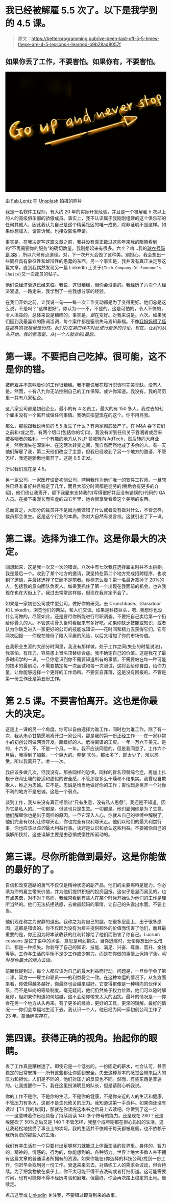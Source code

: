 # 我已经被解雇 5.5 次了。以下是我学到的 4.5 课。

> 原文：<https://betterprogramming.pub/ive-been-laid-off-5-5-times-these-are-4-5-lessons-i-learned-b9b28ad8057f>

## 如果你丢了工作，不要害怕。如果你有，不要害怕。

![](img/f7ae677fa926c507abc2b4620ce7bd2d.png)

由 [Fab Lentz](https://unsplash.com/@fossy?utm_source=medium&utm_medium=referral) 在 [Unsplash](https://unsplash.com?utm_source=medium&utm_medium=referral) 拍摄的照片

我是一名软件工程师，有大约 20 年的实际开发经验，并且是一个被解雇 5 次以上的人的高级俱乐部的骄傲成员。事实上，我不认识属于我刚刚组建的这个俱乐部的任何其他人，因此我认为自己是这个精英社区的唯一成员，除非证明不是这样。如果你想加入，请告诉我。也接受匿名申请。

事实是，在我决定写这篇文章之前，我并没有真正数过这些年来我的眼睛看到的“不再需要你的服务”的确切数量。我刚想起来有很多。六个？唷…我的[球衣号码是 **33**](/position-football-stack-engineer-3b88ff139133) ，所以六号有点道理。对，下一次开火会毁了这种美。别担心，我会想出一些同样具有象征性和雄辩性的愚蠢的东西。另一个事实是，我并没有真正决定写这篇文章，直到我偶然发现另一篇 LinkedIn 上关于`{Tech-Company-Of-Someone’s-Choice}`又一次裁员的帖子。

他们说经济衰退已经来临。我说，这很糟糕，但你会没事的。我经历了六次个人经济衰退。一路走来，我学到了一些我想分享的经验。

在我们开始之前，让我说一句——每一次工作变动都是为了变得更好。他们总是这么说，不是吗？“这样更好”。你认为——不，不是的。这是可怕的，令人不快的，令人沮丧的，总体来说是糟糕的。事实是，*是*在变好。对我来说是。六次。如果我们回到我最喜欢的陈词滥调，每个案件都是塞翁失马焉知非福。不像[我妈妈得了癌症](https://medium.com/@vassily_/my-mom-got-cancer-and-it-is-the-best-thing-that-happened-to-me-b73e861a163b)那样的*祝福但是仍然。我们将在第四课中对此进行更多的讨论。现在，让我们从头开始。我的意思是，从(一个人就业的)最后。*

# 第一课。不要把自己吃掉。很可能，这不是你的错。

被解雇并不意味着你的工作很糟糕。我不能说我在履行职责时完美无缺。没有人是。然而，十有八九你无法控制自己的工作保障。或许你知道。我没有。我的简历里一共有八家私企。

这八家公司都是初创企业。最小的有 4 名员工，最大的有 150 多人。我过去的七个雇主没有一个离开或做任何事情。我确实指望现在的这个。你不用骂我。

那么，那些跟我说再见的 5.5 发生了什么？有两家彻底破产了。在 M&A 吞下它们之前和/或之后，有两个切口(包括你的切口)。我没有听到任何关于吞咽者或后来被吞咽者的胜利。一个有趣的地方从 NLP 领域转向 AdTech，然后转向大麻业务，然后消失在深渊中。在这两次转变之间，我自然而然地成了多余的人。有一天他们解雇了我，第二天他们改变了主意，但我已经收到了另一个地方的邀请，不管怎样，我还是骄傲地离开了。这是 0.5 击发。

所以我们现在是 4.5。

另一家公司，一家医疗设备初创公司，聘用我作为他们唯一的软件工程师。一旦软件已经准备好并且稳定了几年，而且大部分时间都是徒劳的(稍后会有更多的介绍)，他们也让我离开，留下我雇来支持我的(写得很好并且没有错误的)代码的 QA 人员。在接下来漫长而空虚的四五年里，她会很享受看着这个美丽的东西。

总而言之，大部分的裁员并不是因为我做错了什么或者没有做对什么，不管怎样，裁员都会发生。这是这个行业的本质。你对大自然有发言权。这就引出了下一课。

# 第二课。选择为谁工作。这是你最大的决定。

回想起来，这是我一次又一次的错误。八次中有七次我在选择雇主时并不太挑剔。我是最后一个。收到了某个地方的邀请，我坚持在第二个地方完成招聘程序，也收到了邀请，并最终选择了它而不是前者。你猜怎么着？第一名最近裁掉了 20%的人，包括我的意向团队负责人。如果我抓住了第一个出现在我面前的机会，也许我现在也在大街上了。我过去常常这样做，但现在我肯定不会了。

如果是一家初创公司或中型公司，做好你的研究。去 Crunchbase、Glassdoor 和 LinkedIn，浏览他们的网站，和人们交谈。如果是科技巨头，嗯…我想你也没什么可做的。尽管如此，还是要尽你所能进行尽职调查。不要把自己卖给第一个扔给你骨头的人。不管这块骨头当时看起来有多好吃。如果你缺乏技能或知识，或者认为你缺乏进入一家更好的公司的技能或知识——花时间和精力去获得它们。它有两次回报——你现在降低了陷入平庸的风险，以后又增加了你的市场价值。

在我职业生涯的大部分时间里，我没有那样做。处于工作之间(失业的时髦说法)，我害怕，有压力，容易患上冒名顶替综合症。我不确定自己的价值。这是我花了最多时间学的一课。一旦你意识到你不需要知道所有的事情，不需要站在每一种可能的技术的最前沿，不需要搞定每一次面试和每一次测试，这将会给你自由，给你力量，让你能够选择一个更好的工作场所。不要妄自菲薄，这是没有回报的。不管是第一份工作还是第五份工作。

# 第 2.5 课。不要害怕离开。这也是你最大的决定。

这是上一课的另一个角度。你可以自由选择为谁工作，同时也为谁工作。除了有一次，我从未心甘情愿地离开过一家公司，那是我的第一份正经工作——在一家非常小的初创公司做网页开发。超级好的人。低得离谱的工资。一年一万六千美元。是的，十六岁。不，不是一个月。一年。我不应该同意的，但是我同意了。工作六个月后，我得到了加薪。一个巨大的。整整 10%。那太多了，即太少了，难以忍受。所以我离开了。唯一一次。

我应该多做几次，但我没有。那些同样的恐惧，同样的冒名顶替综合症，再加上扎根于*任何*土壤的舒适和虚假的安全感，不管那是多么干燥和不结果实。我曾经自欺欺人，称之为忠诚。它不是。忠诚是恰当地做好你的工作；害怕起身离开一个对你不利的地方不是忠诚。这是一个弱点。

谈到工作，我从来没有真正相信过“只有生意，没有私人恩怨”。我还是不知道。因为它是私人的。一切都是。但这也只是生意。一切都是。他们雇佣你是为了生意，他们解雇你也是出于同样的原因。一旦它深入人心，你就从自己的束缚中解脱了。他们完全有权利让你哪天走，你也完全有权利哪天走。他们以他们的最大利益行事，你也应该以*你的*最大利益行事。诀窍是认识和承认这些利益。不要被你自己的误解所挟持，这些误解主要是由恐惧或惰性所驱动的。

# 第三课。尽你所能做到最好。这是你能做的最好的了。

自信和改变道路的勇气不仅仅是精神状态的副产品。他们的主要燃料是能力。你必须为你的雇主带来价值，并为他们提供积极的投资回报。这似乎是显而易见的，也有点愚蠢，对不对？然而，我经常看到有些人在某个时候开始认为他们的工作是理所当然的。他们无法抗拒诱惑，去做最起码的事情，让自己的头露出水面。不要上当。

他们现在称之为安静的退出。我称之为射自己的腿。在很多层面上，出于很多原因，这都是错误的。你不仅因为没有为雇主提供额外的价值而伤害了他们，而且最重要的是，你还因为将本该收获的红利转嫁给了他们而伤害了你自己。Lucrum cessans 是拉丁语中的术语，意思是利润损失。当你退缩时，无论你想出什么借口，都是一种损失。你剥夺了自己的知识、技能、满足、兴奋、尊重、晋升、金钱等等。工作与生活的平衡不是少工作或少努力，而是在你做的事情上保持*平衡，同时尽你最大的能力去做。*

前面我提到过，每个人都应该为自己的最大利益而行动。问题是，一旦你学会了第二课，双方——雇主和雇员——的利益将会一致。在这种幸运的情况下，从各方面来看，你做得越多越好，你最终也会越来越好。它变得更像是一种横向的伙伴关系，而不是纵向的等级制度。毫无疑问，他们仍然处于权力位置，他们可以随时解雇你，但如果你知道如何超越，这不会给你带来太大的困扰。最坏的情况是——你会在另一个地方从头再来。有了更多的经验，更好的工具，更深的理解。最好的情况——你们会幸福地生活下去。我认识一个人，他已经为同一家初创公司工作了 23 年。童话确实存在。

# 第四课。获得正确的视角。抬起你的眼睛。

丢了工作真是糟糕透了。即使它是一个低劣的。一份固定的薪水，社会认可，甚至稳定的日常安排——所有这些都让你感到安全。失去这种基本的感觉会带来巨大的压力和担忧。人们是不同的，他们对压力的反应也不同。然而，有些东西是普遍的。让我提醒你一下。我在这里扮演明显的队长，但是请耐心听我说。

你的工作不是你。不是你的生活，不是你的健康，不是你亲近的人的生活和健康。不管压力有多大，这都不是生死攸关的压力。我知道这第一手资料。如果你还没有读过【T4 我的故事】，那就在你读完这本书之后马上去读吧。你做到了这一步——这意味着你已经具备了持续阅读 140 多个符号的能力。还是现在 280？还是埃隆砍了 50%之后又是 140？不管怎样，我整个成年期都在担心妈妈的生活，这让我轻松地接受了事业上的坎坷。我的生活并不依赖于每天都被雇佣，也不依赖于我所负责的那些人的生活。

我们有幸生活在一个只要付出足够努力就能过上体面生活的世界里。身体的，智力的，精神的，情感的，行为的，你能想到的。各种努力。世界上绝大多数人并不拥有这篇文章的普通读者所拥有的资源。如果你能在{你选择的科技公司}找到一份工作，你迟早会找到另一份工作。衰退来来去去，对熟练工人的需求会波动，但会持续。为了把食物放在桌子上，你不太可能不得不去洗碗或者打扫街道。这可能需要时间，也有可能你不得不经历考验和磨难，但最终，你会再次踏上稳定的土地。继续走。

点击这里或 [LinkedIn](https://www.linkedin.com/in/vassily-nezhid-996a423) 关注我，不要错过即将到来的故事。